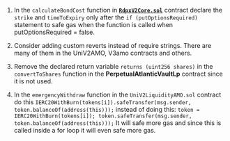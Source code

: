1. In the ```calculateBondCost``` function in [**```RdpxV2Core.sol```**](https://github.com/code-423n4/2023-08-dopex/blob/eb4d4a201b3a75dd4bddc74a34e9c42c71d0d12f/contracts/core/RdpxV2Core.sol#L1189C4-L1198C6) contract declare the ```strike``` and ```timeToExpiry``` only after the ```if (putOptionsRequired)``` statement to safe gas when the function is called when putOptionsRequired = false.

2. Consider adding custom reverts instead of require strings. There are many of them in the UniV2AMO, V3amo contracts and others.

3. Remove the declared return variable ```returns (uint256 shares)``` in the ```convertToShares``` function in the **PerpetualAtlanticVaultLp** contract since it is not used.

4. In the ```emergencyWithdraw``` function in the ```UniV2LiquidityAMO.sol``` contract do this ```IERC20WithBurn(tokens[i]).safeTransfer(msg.sender, token.balanceOf(address(this)));``` instead of doing this: ```token = IERC20WithBurn(tokens[i]);
      token.safeTransfer(msg.sender, token.balanceOf(address(this)));```
It will safe more gas and since this is called inside a for loop it will even safe more gas.

